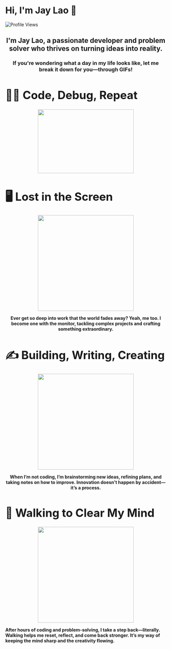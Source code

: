# Hi, I'm Jay Lao 👋  
![Profile Views](https://komarev.com/ghpvc/?username=JayLao&color=red)



<div align="center">
  <h2><b>I'm Jay Lao, a passionate developer and problem solver who thrives on turning ideas into reality.</b></h2>
  <h3><b>If you're wondering what a day in my life looks like, let me break it down for you—through GIFs!</b></h3>
</div>




<h1 style="font-size: 35px;">👨‍💻 <b>Code, Debug, Repeat</b></h1>



<p align="center">
<img src="https://media.giphy.com/media/78XCFBGOlS6keY1Bil/giphy.gif" width="300" height="200">

<h1 style="font-size: 35px;">🖥️ <b>Lost in the Screen</b></h1>
<p align="center">
<img src="https://media.giphy.com/media/26tn33aiTi1jkl6H6/giphy.gif" width="300">
</p> 
<div align="center">
<p><b>Ever get so deep into work that the world fades away? Yeah, me too. I become one with the monitor, tackling complex projects and crafting something extraordinary.</b></p>
</div>
<h1 style="font-size: 35px;">✍️ <b>Building, Writing, Creating</b></h1>
<p align="center">
<img src="https://media.giphy.com/media/l49JRQC9RNa5j35a8/giphy.gif" width="300">
</p>  
<div align="center">
<p><b>When I’m not coding, I’m brainstorming new ideas, refining plans, and taking notes on how to improve. Innovation doesn’t happen by accident—it’s a process.</b></p>
</div>
<h1 style="font-size: 35px;">🚶 <b>Walking to Clear My Mind</b></h1>

<p align="center">
<img src="https://media.giphy.com/media/1zJUoEOi6OGtnzHtn5/giphy.gif" width="300">
</p>  
<div align="center font ">
<p><b>After hours of coding and problem-solving, I take a step back—literally. Walking helps me reset, reflect, and come back stronger. It’s my way of keeping the mind sharp and the creativity flowing.
</b></p> </div>
